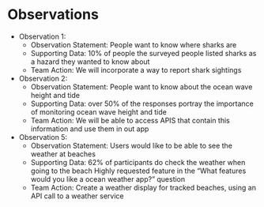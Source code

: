 # Observations
- Observation 1:
  - Observation Statement:
    People want to know where sharks are
  - Supporting Data:
    10% of people the surveyed people listed sharks as a hazard they wanted to know about
  - Team Action:
    We will incorporate a way to report shark sightings
- Observation 2:
  - Observation Statement:
    People want to know about the ocean wave height and tide
  - Supporting Data:
    over 50% of the responses portray the importance of monitoring ocean wave height and tide
  - Team Action:
    We will be able to access APIS that contain this information and use them in out app
- Observation 5:
  - Observation Statement:
    Users would like to be able to see the weather at beaches
  - Supporting Data:
    62% of participants do check the weather when going to the beach
    Highly requested feature in the “What features would you like a ocean weather app?” question
  - Team Action:
    Create a weather display for tracked beaches, using an API call to a weather service
